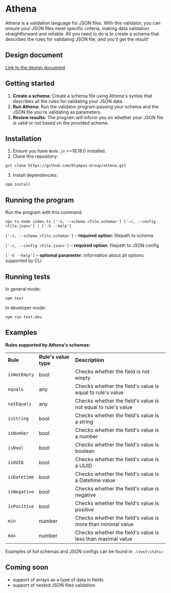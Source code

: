 # Athena

Athena is a validation language for JSON files. With this validator, you can ensure your JSON files meet specific criteria, making data validation straightforward and reliable. All you need to do is to create a schema that describes the rules for validating JSON file, and you'll get the result!

## Design document
[Link to the design document](https://docs.google.com/document/d/1vA3uXIwm3x6j6OwcR55v-lru-ptaSPR6sMIk9auOnnk/edit?usp=sharing)

## Getting started

1. **Create a schema:** Create a schema file using Athena's syntax that describes all the rules for validating your JSON data.
2. **Run Athena:** Run the validator program passing your schema and the JSON file you're validating as parameters.
3. **Review results:** The program will inform you on whether your JSON file is valid or not based on the provided schema.

## Installation

1. Ensure you have ```Node.js``` >=18.18.0 installed.
2. Clone this repository:
```shell
git clone https://github.com/Olympus-Group/athena.git
```
3. Install dependencies:
```shell
npm install
```

## Running the program

Run the program with this command
```shell
npx ts-node index.ts ['-s, --schema <file.schema>'] ['-c, --config <file.json>'] | ['-h --help']
```

```['-s, --schema <file.schema>']``` – **required option:** filepath to schema

```['-c, --config <file.json>']``` – **required option:** filepath to JSON config

```['-h --help']``` – **optional parameter:** information about all options supported by CLI

## Running tests

In general mode:
```shell
npm test
```

In developer mode:
```shell
npm run test:dev
```

## Examples

**Rules supported by Athena's schemas:**

<table>
    <tr>
        <td><b>Rule</b></td>
        <td><b>Rule's value type</b></td>
        <td><b>Description</b></td>
    </tr>
    <tr>
        <td><code>isNotEmpty</code></td>
        <td>bool</td>
        <td>Checks whether the field is not empty</td>
    </tr>
    <tr>
        <td><code>equals</code></td>
        <td>any</td>
        <td>Checks whether the field's value is equal to rule's value</td>
    </tr>
    <tr>
        <td><code>notEquals</code></td>
        <td>any</td>
        <td>Checks whether the field's value is not equal to rule's value</td>
    </tr>
    <tr>
        <td><code>isString</code></td>
        <td>bool</td>
        <td>Checks whether the field's value is a string</td>
    </tr>
    <tr>
        <td><code>isNumber</code></td>
        <td>bool</td>
        <td>Checks whether the field's value is a number</td>
    </tr>
    <tr>
        <td><code>isBool</code></td>
        <td>bool</td>
        <td>Checks whether the field's value is boolean</td>
    </tr>
    <tr>
        <td><code>isUUID</code></td>
        <td>bool</td>
        <td>Checks whether the field's value is a UUID</td>
    </tr>
    <tr>
        <td><code>isDatetime</code></td>
        <td>bool</td>
        <td>Checks whether the field's value is a Datetime value</td>
    </tr>
<tr>
        <td><code>isNegative</code></td>
        <td>bool</td>
        <td>Checks whether the field's value is negative</td>
    </tr>
    <tr>
        <td><code>isPositive</code></td>
        <td>bool</td>
        <td>Checks whether the field's value is positive</td>
    </tr>
    <tr>
        <td><code>min</code></td>
        <td>number</td>
        <td>Checks whether the field's value is more than minimal value</td>
    </tr>
    <tr>
        <td><code>max</code></td>
        <td>number</td>
        <td>Checks whether the field's value is less than maximal value</td>
    </tr>
</table>

Examples of full schemas and JSON configs can be found in ```.\test\static```

## Coming soon

- support of arrays as a type of data in fields
- support of nested JSON files validation
